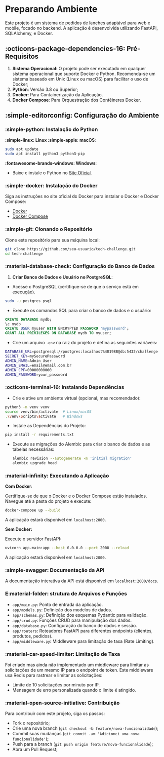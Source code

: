 # Preparando Ambiente

Este projeto é um sistema de pedidos de lanches adaptável para web e mobile, focado no backend. A aplicação é
desenvolvida utilizando FastAPI, SQLAlchemy, e Docker.

## :octicons-package-dependencies-16: Pré-Requisitos

1. **Sistema Operacional**: O projeto pode ser executado em qualquer sistema operacional que suporte Docker e Python.
Recomenda-se um sistema baseado em Unix (Linux ou macOS) para facilitar o uso de Docker;
2. **Python**: Versão 3.8 ou Superior;
3. **Docker**: Para Containerização da Aplicação.
4. **Docker Compose**: Para Orquestração dos Contêineres Docker.

## :simple-editorconfig: Configuração do Ambiente

### :simple-python: Instalação do Python

**:simple-linux: Linux  :simple-apple: macOS**:

```sh
sudo apt update
sudo apt install python3 python3-pip
```

**:fontawesome-brands-windows: Windows**:

- Baixe e instale o Python no [Site Oficial](https://www.python.org/downloads/).

### :simple-docker: Instalação do Docker

Siga as instruções no site oficial do Docker para instalar o Docker e Docker Compose:

- [Docker](https://docs.docker.com/get-docker/)
- [Docker Compose](https://docs.docker.com/compose/install/)

### :simple-git: Clonando o Repositório

Clone este repositório para sua máquina local:

```sh
git clone https://github.com/seu-usuario/tech-challenge.git
cd tech-challenge
```

### :material-database-check: Configuração do Banco de Dados

1. **Criar Banco de Dados e Usuário no PostgreSQL**:

- Acesse o PostgreSQL (certifique-se de que o serviço está em execução).

```sh
sudo -u postgres psql
```

- Execute os comandos SQL para criar o banco de dados e o usuário:

```sql
CREATE DATABASE mydb;
\c mydb
CREATE USER myuser WITH ENCRYPTED PASSWORD 'mypassword';
GRANT ALL PRIVILEGES ON DATABASE mydb TO myuser;
```

- Crie um arquivo `.env` na raiz do projeto e defina as seguintes variáveis:

```bash
DATABASE_URL=postgresql://postgres:localhost%401988@db:5432/challenge
SECRET_KEY=mySecurePassword
ADMIN_NAME=Admin User
ADMIN_EMAIL=email@email.com.br
ADMIN_CPF=00000000000
ADMIN_PASSWORD=your_password

```

### :octicons-terminal-16: Instalando Dependências

- Crie e ative um ambiente virtual (opcional, mas recomendado):

```sh
python3 -m venv venv
source venv/bin/activate  # Linux/macOS
.\venv\Scripts\activate   # Windows
```

- Instale as Dependências do Projeto:

```sh
pip install -r requirements.txt
```

- Execute as migrações do Alembic para criar o banco de dados e as tabelas necessárias:

    ```sh
    alembic revision --autogenerate -m 'initial migration'
    alembic upgrade head
    ```

### :material-infinity: Executando a Aplicação

**Com Docker:**

Certifique-se de que o Docker e o Docker Compose estão instalados.
Navegue até a pasta do projeto e execute:

```sh
docker-compose up --build
```

A aplicação estará disponível em `localhost:2000`.

**Sem Docker:**

Execute o servidor FastAPI:

```sh
uvicorn app.main:app --host 0.0.0.0 --port 2000 --reload
```

A aplicação estará disponível em `localhost:2000`.

### :simple-swagger: Documentação da API

A documentação interativa da API está disponível em `localhost:2000/docs`.

### E:material-folder: strutura de Arquivos e Funções

- `app/main.py`: Ponto de entrada da aplicação.
- `app/models.py`: Definição dos modelos de dados.
- `app/schemas.py`: Definição dos esquemas Pydantic para validação.
- `app/crud.py`: Funções CRUD para manipulação dos dados.
- `app/database.py`: Configuração do banco de dados e sessão.
- `app/routers`: Roteadores FastAPI para diferentes endpoints (clientes, produtos, pedidos).
- `app/middleware.py`: Middleware para limitação de taxa (Rate Limiting).

### :material-car-speed-limiter: Limitação de Taxa

Foi criado mas ainda não implementado um middleware para limitar as solicitações de um mesmo IP para o endpoint de
token. Este middleware usa Redis para rastrear e limitar as solicitações:

- Limite de 10 solicitações por minuto por IP.
- Mensagem de erro personalizada quando o limite é atingido.

### :material-open-source-initiative: Contribuição

Para contribuir com este projeto, siga os passos:

- Fork o repositório;
- Crie uma nova branch (`git checkout -b feature/nova-funcionalidade`);
- Commit suas mudanças (`git commit -am 'Adicionei uma nova funcionalidade'`);
- Push para a branch (`git push origin feature/nova-funcionalidade`);
- Abra um Pull Request;
